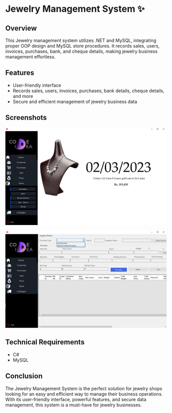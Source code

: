 # Jewelry Management System :sparkles:

## Overview
This Jewelry management system utilizes .NET and MySQL, integrating proper OOP design and MySQL store procedures. It records sales, users, invoices, purchases, bank, and cheque details, making jewelry business management effortless.

## Features
- User-friendly interface
- Records sales, users, invoices, purchases, bank details, cheque details, and more
- Secure and efficient management of jewelry business data

## Screenshots

![My Image](Reedme4.png)

![My Image](Reedme1.png)


## Technical Requirements
- C#
- MySQL
 
## Conclusion
The Jewelry Management System is the perfect solution for jewelry shops looking for an easy and efficient way to manage their business operations. With its user-friendly interface, powerful features, and secure data management, this system is a must-have for jewelry businesses.

